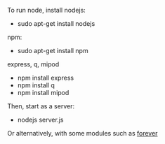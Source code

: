 To run node, install nodejs:

* sudo apt-get install nodejs

npm:

* sudo apt-get install npm

express, q, mipod

* npm install express
* npm install q
* npm install mipod

Then, start as a server:
* nodejs server.js

Or alternatively, with some modules such as [forever](https://github.com/nodejitsu/forever)

